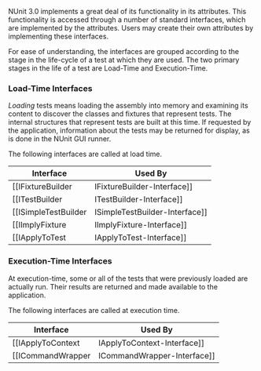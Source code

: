 NUnit 3.0 implements a great deal of its functionality in its attributes. This functionality is accessed through a number of standard interfaces, which are implemented by the attributes. Users may create their own attributes by implementing these interfaces. 

For ease of understanding, the interfaces are grouped according to the stage in the life-cycle of a test at which they are used. The two primary stages in the life of a test are Load-Time and Execution-Time.

### Load-Time Interfaces

_Loading_ tests means loading the assembly into memory and examining its content to discover the classes and fixtures that represent tests. The internal structures that represent tests are built at this time. If requested by the application, information about the tests may be returned for display, as is done in the NUnit GUI runner.

The following interfaces are called at load time.

| Interface              | Used By |
|------------------------|---------|
| [[IFixtureBuilder|IFixtureBuilder-Interface]]       | Attributes that know how to build a fixture from a test class
| [[ITestBuilder|ITestBuilder-Interface]]              | Attributes that know how to build one or more parameterized test cases for a method
| [[ISimpleTestBuilder|ISimpleTestBuilder-Interface]] | Attributes that know how to build a single non-parameterized test case for a method
| [[IImplyFixture|IImplyFixture-Interface]]           | Attributes used on a method to signal that the defining class should be treated as a fixture
| [[IApplyToTest|IApplyToTest-Interface]]             | Attributes that make modifications to a test immediately after it is constructed

### Execution-Time Interfaces

At execution-time, some or all of the tests that were previously loaded are actually run. Their results are returned and made available to the application.

The following interfaces are called at execution time.

| Interface              | Used By |
|------------------------|---------|
| [[IApplyToContext|IApplyToContext-Interface]] | Attributes that set up the context prior to execution
| [[ICommandWrapper|ICommandWrapper-Interface]] | Attributes that can wrap a `TestCommand` with another command 
